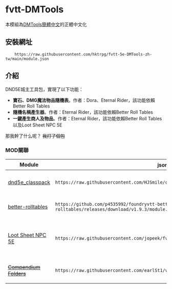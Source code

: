 # fvtt-DMTools

本模組為[DMTools簡體中文](https://github.com/feederze/DMTools)的正體中文化

## 安裝網址
```
    https://raw.githubusercontent.com/hktrpg/fvtt-5e-DMTools-zh-tw/main/module.json
```

## 介紹

DND5E城主工具包，實現了以下功能：

- **寶石、DMG魔法物品隨機表**。作者：Dora、Eternal Rider，該功能依賴Better Roll Tables
- **隨機名稱產生器**。作者：Eternal Rider，該功能依賴Better Roll Tables
- **一鍵產生商人及物品**。作者：Eternal Rider，該功能依賴Better Roll Tables 以及Loot Sheet NPC 5E

那我幹了什么呢？ <strike>我打了個包</strike>

### MOD關聯


| Module                                                                        | json鏈接                                                                                            | 備註                                                                                           |
| ----------------------------------------------------------------------------- | --------------------------------------------------------------------------------------------------- | ---------------------------------------------------------------------------------------------- |
| [dnd5e_classpack](https://github.com/HJSmile/classpack)                       | ```https://raw.githubusercontent.com/HJSmile/classpack/master/dnd5e_classpack/module.json```        | 爹！沒了你我可怎麼活啊！                                                                       |
| [better-rolltables](https://github.com/p4535992/foundryvtt-better-rolltables) | ```https://github.com/p4535992/foundryvtt-better-rolltables/releases/download/v1.9.3/module.json``` | BRT已經更新支援v11                                                                             |
| [Loot Sheet NPC 5E](https://github.com/jopeek/fvtt-loot-sheet-npc-5e)         | ```https://raw.githubusercontent.com/jopeek/fvtt-loot-sheet-npc-5e/master/module.json```            | 大夥兒都跑去用[itemPiles](https://github.com/fantasycalendar/FoundryVTT-ItemPiles)了誰還用你啊 |
| [~~Compendium Folders~~](https://github.com/earlSt1/vtt-compendium-folders)   | ```https://raw.githubusercontent.com/earlSt1/vtt-compendium-folders/master/module.json```           | V11已經不需要它啦                                                                              |
